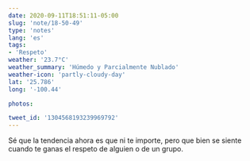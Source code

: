 ```yaml
---
date: 2020-09-11T18:51:11-05:00
slug: 'note/18-50-49'
type: 'notes'
lang: 'es'
tags:
- 'Respeto'
weather: '23.7°C'
weather_summary: 'Húmedo y Parcialmente Nublado'
weather-icon: 'partly-cloudy-day'
lat: '25.786'
long: '-100.44'

photos:

tweet_id: '1304568193239969792'
---
```

Sé que la tendencia ahora es que ni te importe, pero que bien se siente cuando te ganas el respeto de alguien o de un grupo. 